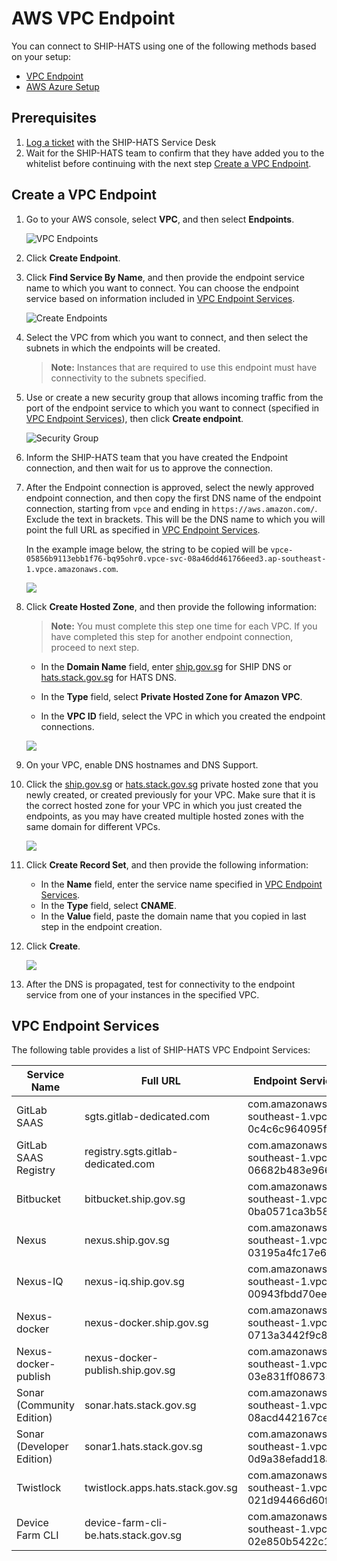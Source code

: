 # AWS VPC Endpoint

You can connect to SHIP-HATS using one of the following methods based on your setup:

- [VPC Endpoint](#prerequisites)
- [AWS Azure Setup](ipsec-tunnel)

## Prerequisites

1. [Log a ticket](https://jira.ship.gov.sg/servicedesk/customer/portal/11/create/404) with the SHIP-HATS Service Desk
1. Wait for the SHIP-HATS team to confirm that they have added you to the whitelist before continuing with the next step [Create a VPC Endpoint](#create-a-vpc-endpoint).

## Create a VPC Endpoint

1. Go to your AWS console, select **VPC**, and then select **Endpoints**.

    ![VPC Endpoints](./images/vpc-endpoints.png)

1. Click **Create Endpoint**. 
1. Click **Find Service By Name**, and then provide the endpoint service name to which you want to connect. You can choose the endpoint service based on information included in [VPC Endpoint Services](#vpc-endpoint-services).

    ![Create Endpoints](./images/create-endpoints.png)

1. Select the VPC from which you want to connect, and then select the subnets in which the endpoints will be created.

    > **Note:** Instances that are required to use this endpoint must have connectivity to the subnets specified.

1. Use or create a new security group that allows incoming traffic from the port of the endpoint service to which you want to connect (specified in [VPC Endpoint Services](#vpc-endpoint-services)), then click **Create endpoint**.

    ![Security Group](./images/security-group.png)

1. Inform the SHIP-HATS team that you have created the Endpoint connection, and then wait for us to approve the connection.

1. After the Endpoint connection is approved, select the newly approved endpoint connection, and then copy the first DNS name of the endpoint connection, starting from `vpce` and ending in `https://aws.amazon.com/`. Exclude the text in brackets. This will be the DNS name to which you will point the full URL as specified in [VPC Endpoint Services](#vpc-endpoint-services).
    
    In the example image below, the string to be copied will be `vpce-05856b9113ebb1f76-bq95ohr0.vpce-svc-08a46dd461766eed3.ap-southeast-1.vpce.amazonaws.com`. 

    ![](./images/dns-names.png)

1. Click **Create Hosted Zone**, and then provide the following information:

    > **Note:** You must complete this step one time for each VPC. If you have completed this step for another endpoint connection, proceed to next step.

    - In the **Domain Name** field, enter [ship.gov.sg](ship.gov.sg) for SHIP DNS or [hats.stack.gov.sg](hats.stack.gov.sg) for HATS DNS.

    - In the **Type** field, select **Private Hosted Zone for Amazon VPC**.

    - In the **VPC ID** field, select the VPC in which you created the endpoint connections.

    ![](./images/create-hosted-zones.png)

1. On your VPC, enable DNS hostnames and DNS Support.

1. Click the [ship.gov.sg](ship.gov.sg) or [hats.stack.gov.sg](hats.stack.gov.sg) private hosted zone that you newly created, or created previously for your VPC. Make sure that it is the correct hosted zone for your VPC in which you just created the endpoints, as you may have created multiple hosted zones with the same domain for different VPCs.

    ![](./images/hosted-zone.png)

1. Click **Create Record Set**, and then provide the following information:

    - In the **Name** field, enter the service name specified in [VPC Endpoint Services](#vpc-endpoint-services).
    - In the **Type** field, select **CNAME**.
    - In the **Value** field, paste the domain name that you copied in last step in the endpoint creation.

1. Click **Create**.

    ![](./images/create-record-set.png)

1. After the DNS is propagated, test for connectivity to the endpoint service from one of your instances in the specified VPC.

## VPC Endpoint Services

The following table provides a list of SHIP-HATS VPC Endpoint Services:

|Service Name|Full URL|Endpoint Service Name|Port|Protocol|
|---|---|---|---|---|
|GitLab SAAS	|sgts.gitlab-dedicated.com|com.amazonaws.vpce.ap-southeast-1.vpce-svc-0c4c6c964095f9102	|443<br>22	|HTTPS<br>SSH|
GitLab SAAS Registry	|registry.sgts.gitlab-dedicated.com|com.amazonaws.vpce.ap-southeast-1.vpce-svc-06682b483e966c6d9	|443	|HTTPS|
Bitbucket|	bitbucket.ship.gov.sg|	com.amazonaws.vpce.ap-southeast-1.vpce-svc-0ba0571ca3b5831f7	|443|	HTTPS|
Nexus|	nexus.ship.gov.sg|	com.amazonaws.vpce.ap-southeast-1.vpce-svc-03195a4fc17e6ad26	|443|	HTTPS|
Nexus-IQ|nexus-iq.ship.gov.sg|	com.amazonaws.vpce.ap-southeast-1.vpce-svc-00943fbdd70eeddf9	|443|	HTTPS|
Nexus-docker|	nexus-docker.ship.gov.sg|com.amazonaws.vpce.ap-southeast-1.vpce-svc-0713a3442f9c84cdf	|443|	HTTPS|
Nexus-docker-publish|	nexus-docker-publish.ship.gov.sg|	com.amazonaws.vpce.ap-southeast-1.vpce-svc-03e831ff086735380|	443|	HTTPS|
Sonar (Community Edition)|sonar.hats.stack.gov.sg|com.amazonaws.vpce.ap-southeast-1.vpce-svc-08acd442167ce0316	|443|	HTTPS|
Sonar (Developer Edition)|sonar1.hats.stack.gov.sg|com.amazonaws.vpce.ap-southeast-1.vpce-svc-0d9a38efadd18add2	|443|	HTTPS|
Twistlock|twistlock.apps.hats.stack.gov.sg|com.amazonaws.vpce.ap-southeast-1.vpce-svc-021d94466d60feca2	|443|	HTTPS|
Device Farm CLI|device-farm-cli-be.hats.stack.gov.sg|com.amazonaws.vpce.ap-southeast-1.vpce-svc-02e850b5422c1ea27	|443|	HTTPS|

